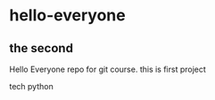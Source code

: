 # hello-everyone
## the second
Hello Everyone repo for git course.
this is first project

tech python
